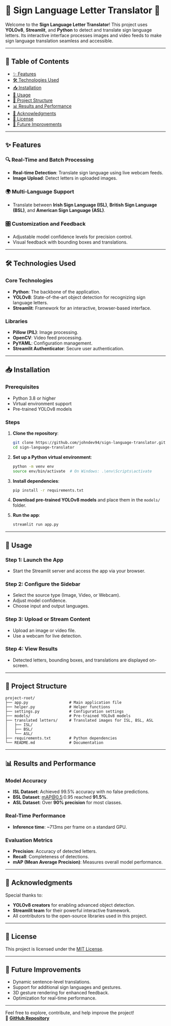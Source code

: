 
# 🌟 Sign Language Letter Translator 🌟

Welcome to the **Sign Language Letter Translator**! This project uses **YOLOv8**, **Streamlit**, and **Python** to detect and translate sign language letters. Its interactive interface processes images and video feeds to make sign language translation seamless and accessible.

---

## 📜 Table of Contents
- [✨ Features](#-features)
- [🛠️ Technologies Used](#️-technologies-used)
- [📥 Installation](#-installation)
- [📖 Usage](#-usage)
- [📂 Project Structure](#-project-structure)
- [📊 Results and Performance](#-results-and-performance)
- [🙌 Acknowledgments](#-acknowledgments)
- [📜 License](#-license)
- [🚀 Future Improvements](#-future-improvements)

---

## ✨ Features

### 🔍 Real-Time and Batch Processing
- **Real-time Detection**: Translate sign language using live webcam feeds.
- **Image Upload**: Detect letters in uploaded images.

### 🌍 Multi-Language Support
- Translate between **Irish Sign Language (ISL)**, **British Sign Language (BSL)**, and **American Sign Language (ASL)**.

### 🎛️ Customization and Feedback
- Adjustable model confidence levels for precision control.
- Visual feedback with bounding boxes and translations.

---

## 🛠️ Technologies Used

### Core Technologies
- **Python**: The backbone of the application.
- **YOLOv8**: State-of-the-art object detection for recognizing sign language letters.
- **Streamlit**: Framework for an interactive, browser-based interface.

### Libraries
- **Pillow (PIL)**: Image processing.
- **OpenCV**: Video feed processing.
- **PyYAML**: Configuration management.
- **Streamlit Authenticator**: Secure user authentication.

---

## 📥 Installation

### Prerequisites
- Python 3.8 or higher
- Virtual environment support
- Pre-trained YOLOv8 models

### Steps
1. **Clone the repository**:
   ```bash
   git clone https://github.com/johndev94/sign-language-translator.git
   cd sign-language-translator
   ```

2. **Set up a Python virtual environment**:
   ```bash
   python -m venv env
   source env/bin/activate  # On Windows: .\env\Scripts\activate
   ```

3. **Install dependencies**:
   ```bash
   pip install -r requirements.txt
   ```

4. **Download pre-trained YOLOv8 models** and place them in the `models/` folder.

5. **Run the app**:
   ```bash
   streamlit run app.py
   ```

---

## 📖 Usage

### Step 1: Launch the App
- Start the Streamlit server and access the app via your browser.

### Step 2: Configure the Sidebar
- Select the source type (Image, Video, or Webcam).
- Adjust model confidence.
- Choose input and output languages.

### Step 3: Upload or Stream Content
- Upload an image or video file.
- Use a webcam for live detection.

### Step 4: View Results
- Detected letters, bounding boxes, and translations are displayed on-screen.

---

## 📂 Project Structure

```
project-root/
├── app.py                  # Main application file
├── helper.py               # Helper functions
├── settings.py             # Configuration settings
├── models/                 # Pre-trained YOLOv8 models
├── translated letters/     # Translated images for ISL, BSL, ASL
│   ├── ISL/
│   ├── BSL/
│   └── ASL/
├── requirements.txt        # Python dependencies
└── README.md               # Documentation
```

---

## 📊 Results and Performance

### Model Accuracy
- **ISL Dataset**: Achieved 99.5% accuracy with no false predictions.
- **BSL Dataset**: mAP@0.5:0.95 reached **91.5%**.
- **ASL Dataset**: Over **90% precision** for most classes.

### Real-Time Performance
- **Inference time**: ~713ms per frame on a standard GPU.

### Evaluation Metrics
- **Precision**: Accuracy of detected letters.
- **Recall**: Completeness of detections.
- **mAP (Mean Average Precision)**: Measures overall model performance.

---

## 🙌 Acknowledgments

Special thanks to:
- **YOLOv8 creators** for enabling advanced object detection.
- **Streamlit team** for their powerful interactive framework.
- All contributors to the open-source libraries used in this project.

---

## 📜 License

This project is licensed under the [MIT License](LICENSE).

---

## 🚀 Future Improvements
- Dynamic sentence-level translations.
- Support for additional sign languages and gestures.
- 3D gesture rendering for enhanced feedback.
- Optimization for real-time performance.

---

Feel free to explore, contribute, and help improve the project!  
🔗 **[GitHub Repository](https://github.com/johndev94/sign-language-translator)**
